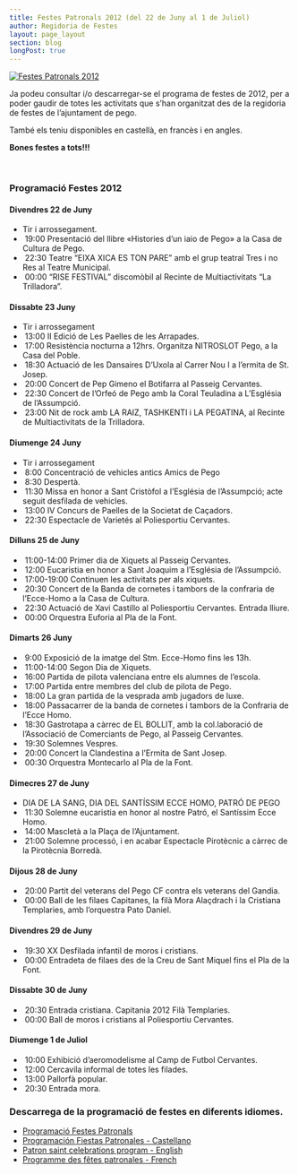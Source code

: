```yaml
---
title: Festes Patronals 2012 (del 22 de Juny al 1 de Juliol)
author: Regidoria de Festes
layout: page_layout
section: blog
longPost: true
---
```

<a class='inline-image' href='http://dl.dropbox.com/u/84612582/images/news/20120611_cartell_festes_2012_big.jpg' target='_blank' title='Festes Patronals 2012'>
    <img alt='Festes Patronals 2012' src='http://dl.dropbox.com/u/84612582/images/news/20120611_cartell_festes_2012_small.jpg' />
</a>
<p>Ja podeu consultar i/o descarregar-se el programa de festes de 2012, per a poder gaudir de totes les activitats que s&#8217;han organitzat des de la regidoria de festes de l&#8217;ajuntament de pego.</p>

<p>També els teniu disponibles en castellà, en francès i en angles.</p>

<div class='center'>
<p><strong>Bones festes a tots!!!</strong></p>
</div>

<div class='clear'>
<p>&#160;</p>
</div>
<!-- -**-END-**- -->
<h3 id='programaci_festes_2012'>Programació Festes 2012</h3>

<h4 id='divendres_22_de_juny'>Divendres 22 de Juny</h4>

<ul>
<li>Tir i arrossegament.</li>

<li>&#160;<time datetime='2012-06-22T19:00'>19:00</time> Presentació del llibre «Histories d’un iaio de Pego» a la Casa de Cultura de Pego.</li>

<li>&#160;<time datetime='2012-06-22T22:30'>22:30</time> Teatre “EIXA XICA ES TON PARE” amb el grup teatral Tres i no Res al Teatre Municipal.</li>

<li>&#160;<time datetime='2012-06-23T00:00'>00:00</time> “RISE FESTIVAL” discomòbil al Recinte de Multiactivitats “La Trilladora”.</li>
</ul>

<h4 id='dissabte_23_juny'>Dissabte 23 Juny</h4>

<ul>
<li>Tir i arrossegament</li>

<li>&#160;<time datetime='2012-06-23T13:00'>13:00</time> II Edició de Les Paelles de les Arrapades.</li>

<li>&#160;<time datetime='2012-06-23T17:00'>17:00</time> Resistència nocturna a 12hrs. Organitza NITROSLOT Pego, a la Casa del Poble.</li>

<li>&#160;<time datetime='2012-06-23T18:30'>18:30</time> Actuació de les Dansaires D’Uxola al Carrer Nou I a l&#8217;ermita de St. Josep.</li>

<li>&#160;<time datetime='2012-06-23T20:00'>20:00</time> Concert de Pep Gimeno el Botifarra al Passeig Cervantes.</li>

<li>&#160;<time datetime='2012-06-23T22:00'>22:30</time> Concert de l’Orfeó de Pego amb la Coral Teuladina a L&#8217;Església de l&#8217;Assumpció.</li>

<li>&#160;<time datetime='2012-06-23T23:00'>23:00</time> Nit de rock amb LA RAIZ, TASHKENTI i LA PEGATINA, al Recinte de Multiactivitats de la Trilladora.</li>
</ul>

<h4 id='diumenge_24_juny'>Diumenge 24 Juny</h4>

<ul>
<li>Tir i arrossegament</li>

<li>&#160;<time datetime='2012-06-24T08:00'>8:00</time> Concentració de vehicles antics Amics de Pego</li>

<li>&#160;<time datetime='2012-06-24T08:30'>8:30</time> Despertà.</li>

<li>&#160;<time datetime='2012-06-24T11:30'>11:30</time> Missa en honor a Sant Cristòfol a l’Església de l’Assumpció; acte seguit desfilada de vehicles.</li>

<li>&#160;<time datetime='2012-06-24T13:00'>13:00</time> IV Concurs de Paelles de la Societat de Caçadors.</li>

<li>&#160;<time datetime='2012-06-24T22:30'>22:30</time> Espectacle de Varietés al Poliesportiu Cervantes.</li>
</ul>

<h4 id='dilluns_25_de_juny'>Dilluns 25 de Juny</h4>

<ul>
<li>&#160;<time datetime='2012-06-25T11:00'>11:00-14:00</time> Primer dia de Xiquets al Passeig Cervantes.</li>

<li>&#160;<time datetime='2012-06-25T12:00'>12:00</time> Eucaristia en honor a Sant Joaquim a l&#8217;Església de l&#8217;Assumpció.</li>

<li>&#160;<time datetime='2012-06-25T17:00'>17:00-19:00</time> Continuen les activitats per als xiquets.</li>

<li>&#160;<time datetime='2012-06-25T20:30'>20:30</time> Concert de la Banda de cornetes i tambors de la confraria de l’Ecce-Homo a la Casa de Cultura.</li>

<li>&#160;<time datetime='2012-06-25T22:30'>22:30</time> Actuació de Xavi Castillo al Poliesportiu Cervantes. Entrada lliure.</li>

<li>&#160;<time datetime='2012-06-26T00:00'>00:00</time> Orquestra Euforia al Pla de la Font.</li>
</ul>

<h4 id='dimarts_26_juny'>Dimarts 26 Juny</h4>

<ul>
<li>&#160;<time datetime='2012-06-26T09:00'>9:00</time> Exposició de la imatge del Stm. Ecce-Homo fins les 13h.</li>

<li>&#160;<time datetime='2012-06-26T11:00'>11:00-14:00</time> Segon Dia de Xiquets.</li>

<li>&#160;<time datetime='2012-06-26T16:00'>16:00</time> Partida de pilota valenciana entre els alumnes de l’escola.</li>

<li>&#160;<time datetime='2012-06-26T17:00'>17:00</time> Partida entre membres del club de pilota de Pego.</li>

<li>&#160;<time datetime='2012-06-26T18:00'>18:00</time> La gran partida de la vesprada amb jugadors de luxe.</li>

<li>&#160;<time datetime='2012-06-26T18:30'>18:00</time> Passacarrer de la banda de cornetes i tambors de la Confraria de l&#8217;Ecce Homo.</li>

<li>&#160;<time datetime='2012-06-26T18:30'>18:30</time> Gastrotapa a càrrec de EL BOLLIT, amb la col.laboració de l&#8217;Associació de Comerciants de Pego, al Passeig Cervantes.</li>

<li>&#160;<time datetime='2012-06-26T19:30'>19:30</time> Solemnes Vespres.</li>

<li>&#160;<time datetime='2012-06-26T20:00'>20:00</time> Concert la Clandestina a l&#8217;Ermita de Sant Josep.</li>

<li>&#160;<time datetime='2012-06-27T00:30'>00:30</time> Orquestra Montecarlo al Pla de la Font.</li>
</ul>

<h4 id='dimecres_27_de_juny'>Dimecres 27 de Juny</h4>

<ul>
<li>DIA DE LA SANG, DIA DEL SANTÍSSIM ECCE HOMO, PATRÓ DE PEGO</li>

<li>&#160;<time datetime='2012-06-27T11:30'>11:30</time> Solemne eucaristia en honor al nostre Patró, el Santíssim Ecce Homo.</li>

<li>&#160;<time datetime='2012-06-27T14:00'>14:00</time> Mascletà a la Plaça de l&#8217;Ajuntament.</li>

<li>&#160;<time datetime='2012-06-27T21:00'>21:00</time> Solemne processó, i en acabar Espectacle Pirotècnic a càrrec de la Pirotècnia Borredà.</li>
</ul>

<h4 id='dijous_28_de_juny'>Dijous 28 de Juny</h4>

<ul>
<li>&#160;<time datetime='2012-06-28T20:00'>20:00</time> Partit del veterans del Pego CF contra els veterans del Gandia.</li>

<li>&#160;<time datetime='2012-06-29T00'>00:00</time> Ball de les filaes Capitanes, la filà Mora Alaçdrach i la Cristiana Templaries, amb l&#8217;orquestra Pato Daniel.</li>
</ul>

<h4 id='divendres_29_de_juny'>Divendres 29 de Juny</h4>

<ul>
<li>&#160;<time datetime='2012-06-29T19:30'>19:30</time> XX Desfilada infantil de moros i cristians.</li>

<li>&#160;<time datetime='2012-06-30T00:00'>00:00</time> Entradeta de filaes des de la Creu de Sant Miquel fins el Pla de la Font.</li>
</ul>

<h4 id='dissabte_30_de_juny'>Dissabte 30 de Juny</h4>

<ul>
<li>&#160;<time datetime='2012-06-30T20:30'>20:30</time> Entrada cristiana. Capitania 2012 Filà Templaries.</li>

<li>&#160;<time datetime='2012-06-31T00:00'>00:00</time> Ball de moros i cristians al Poliesportiu Cervantes.</li>
</ul>

<h4 id='diumenge_1_de_juliol'>Diumenge 1 de Juliol</h4>

<ul>
<li>&#160;<time datetime='2012-07-01T10:00'>10:00</time> Exhibició d’aeromodelisme al Camp de Futbol Cervantes.</li>

<li>&#160;<time datetime='2012-07-01T12:00'>12:00</time> Cercavila informal de totes les filades.</li>

<li>&#160;<time datetime='2012-07-01T13:00'>13:00</time> Pallorfà popular.</li>

<li>&#160;<time datetime='2012-07-01T20:30'>20:30</time> Entrada mora.</li>
</ul>

<h3 id='descarrega_de_la_programaci_de_festes_en_diferents_idiomes'>Descarrega de la programació de festes en diferents idiomes.</h3>

<div class='pdf-list'>
<ul>
<li><a href='http://dl.dropbox.com/u/84612582/pdf/festes/20120611-ProgramaFestes2012-ca.pdf'>Programació Festes Patronals</a></li>

<li><a href='http://dl.dropbox.com/u/84612582/pdf/festes/20120611-ProgramaFestes2012-es.pdf'>Programación Fiestas Patronales - Castellano</a></li>

<li><a href='http://dl.dropbox.com/u/84612582/pdf/festes/20120611-ProgramaFestes2012-en.pdf'>Patron saint celebrations program - English</a></li>

<li><a href='http://dl.dropbox.com/u/84612582/pdf/festes/20120611-ProgramaFestes2012-fr.pdf'>Programme des fêtes patronales - French</a></li>
</ul>
</div>
